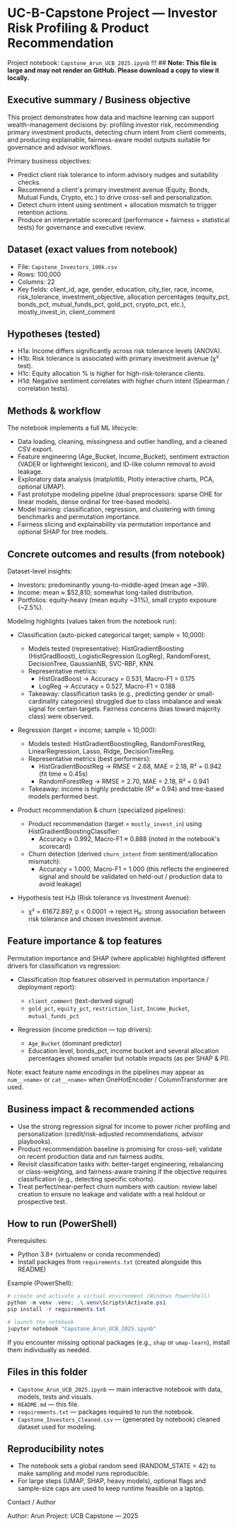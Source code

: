 # UC-B-Capstone Project — Investor Risk Profiling & Product Recommendation 

Project notebook: `Capstone_Arun_UCB_2025.ipynb`
!!! ## **Note: This file is large and may not render on GitHub. Please download a copy to view it locally.**

## Executive summary / Business objective

This project demonstrates how data and machine learning can support wealth-management decisions by: profiling investor risk, recommending primary investment products, detecting churn intent from client comments, and producing explainable, fairness-aware model outputs suitable for governance and advisor workflows.

Primary business objectives:
- Predict client risk tolerance to inform advisory nudges and suitability checks.
- Recommend a client's primary investment avenue (Equity, Bonds, Mutual Funds, Crypto, etc.) to drive cross-sell and personalization.
- Detect churn intent using sentiment + allocation mismatch to trigger retention actions.
- Produce an interpretable scorecard (performance + fairness + statistical tests) for governance and executive review.


## Dataset (exact values from notebook)

- File: `Capstone_Investors_100k.csv`
- Rows: 100,000
- Columns: 22
- Key fields: client_id, age, gender, education, city_tier, race, income, risk_tolerance, investment_objective, allocation percentages (equity_pct, bonds_pct, mutual_funds_pct, gold_pct, crypto_pct, etc.), mostly_invest_in, client_comment


## Hypotheses (tested)

- H1a: Income differs significantly across risk tolerance levels (ANOVA).
- H1b: Risk tolerance is associated with primary investment avenue (χ² test).
- H1c: Equity allocation % is higher for high-risk-tolerance clients.
- H1d: Negative sentiment correlates with higher churn intent (Spearman / correlation tests).


## Methods & workflow

The notebook implements a full ML lifecycle:
- Data loading, cleaning, missingness and outlier handling, and a cleaned CSV export.
- Feature engineering (Age_Bucket, Income_Bucket), sentiment extraction (VADER or lightweight lexicon), and ID-like column removal to avoid leakage.
- Exploratory data analysis (matplotlib, Plotly interactive charts, PCA, optional UMAP).
- Fast prototype modeling pipeline (dual preprocessors: sparse OHE for linear models, dense ordinal for tree-based models).
- Model training: classification, regression, and clustering with timing benchmarks and permutation importance.
- Fairness slicing and explainability via permutation importance and optional SHAP for tree models.


## Concrete outcomes and results (from notebook)

Dataset-level insights:
- Investors: predominantly young-to-middle-aged (mean age ~39).
- Income: mean ≈ $52,810; somewhat long-tailed distribution.
- Portfolios: equity-heavy (mean equity ~31%), small crypto exposure (~2.5%).

Modeling highlights (values taken from the notebook run):

- Classification (auto-picked categorical target; sample = 10,000):
   - Models tested (representative): HistGradientBoosting (HistGradBoost), LogisticRegression (LogReg), RandomForest, DecisionTree, GaussianNB, SVC-RBF, KNN.
   - Representative metrics:
      - HistGradBoost → Accuracy = 0.531, Macro-F1 = 0.175
      - LogReg        → Accuracy = 0.527, Macro-F1 = 0.188
   - Takeaway: classification tasks (e.g., predicting gender or small-cardinality categories) struggled due to class imbalance and weak signal for certain targets. Fairness concerns (bias toward majority class) were observed.

- Regression (target = income; sample = 10,000):
   - Models tested: HistGradientBoostingReg, RandomForestReg, LinearRegression, Lasso, Ridge, DecisionTreeReg.
   - Representative metrics (best performers):
      - HistGradientBoostReg → RMSE = 2.68, MAE = 2.18, R² = 0.942 (fit time ≈ 0.45s)
      - RandomForestReg      → RMSE = 2.70, MAE = 2.18, R² = 0.941
   - Takeaway: income is highly predictable (R² ≈ 0.94) and tree-based models performed best.

- Product recommendation & churn (specialized pipelines):
   - Product recommendation (target = `mostly_invest_in`) using HistGradientBoostingClassifier:
      - Accuracy ≈ 0.992, Macro-F1 ≈ 0.888 (noted in the notebook's scorecard)
   - Churn detection (derived `churn_intent` from sentiment/allocation mismatch):
      - Accuracy = 1.000, Macro-F1 = 1.000 (this reflects the engineered signal and should be validated on held-out / production data to avoid leakage)

- Hypothesis test H₁b (Risk tolerance vs Investment Avenue):
   - χ² = 61672.897, p < 0.0001 → reject H₀: strong association between risk tolerance and chosen investment avenue.


## Feature importance & top features

Permutation importance and SHAP (where applicable) highlighted different drivers for classification vs regression:

- Classification (top features observed in permutation importance / deployment report):
   - `client_comment` (text-derived signal)
   - `gold_pct`, `equity_pct`, `restriction_list`, `Income_Bucket`, `mutual_funds_pct`

- Regression (income prediction — top drivers):
   - `Age_Bucket` (dominant predictor)
   - Education level, bonds_pct, income bucket and several allocation percentages showed smaller but notable impacts (as per SHAP & PI).

Note: exact feature name encodings in the pipelines may appear as `num__<name>` or `cat__<name>` when OneHotEncoder / ColumnTransformer are used.


## Business impact & recommended actions

- Use the strong regression signal for income to power richer profiling and personalization (credit/risk-adjusted recommendations, advisor playbooks).
- Product recommendation baseline is promising for cross-sell; validate on recent production data and run fairness audits.
- Revisit classification tasks with: better-target engineering, rebalancing or class-weighting, and fairness-aware training if the objective requires classification (e.g., detecting specific cohorts).
- Treat perfect/near-perfect churn numbers with caution: review label creation to ensure no leakage and validate with a real holdout or prospective test.


## How to run (PowerShell)

Prerequisites:
- Python 3.8+ (virtualenv or conda recommended)
- Install packages from `requirements.txt` (created alongside this README)

Example (PowerShell):

```powershell
# create and activate a virtual environment (Windows PowerShell)
python -m venv .venv; .\.venv\Scripts\Activate.ps1
pip install -r requirements.txt

# launch the notebook
jupyter notebook "Capstone_Arun_UCB_2025.ipynb"
```

If you encounter missing optional packages (e.g., `shap` or `umap-learn`), install them individually as needed.


## Files in this folder

- `Capstone_Arun_UCB_2025.ipynb` — main interactive notebook with data, models, tests and visuals.
- `README.md` — this file.
- `requirements.txt` — packages required to run the notebook.
- `Capstone_Investors_Cleaned.csv` — (generated by notebook) cleaned dataset used for modeling.


## Reproducibility notes

- The notebook sets a global random seed (RANDOM_STATE = 42) to make sampling and model runs reproducible.
- For large steps (UMAP, SHAP, heavy models), optional flags and sample-size caps are used to keep runtime feasible on a laptop.


Contact / Author

Author: Arun
Project: UCB Capstone — 2025

